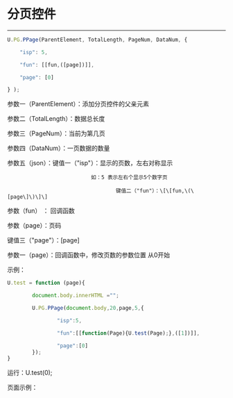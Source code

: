 # 分页控件

---

```js
U.PG.PPage(ParentElement, TotalLength, PageNum, DataNum, {

    "isp": 5, 

    "fun": [[fun,([page])]], 

    "page": [0]

} );
```

参数一（ParentElement）：添加分页控件的父亲元素

参数二（TotalLength）：数据总长度

参数三（PageNum）：当前为第几页

参数四（DataNum）：一页数据的数量

参数五（json）：键值一（"isp"）：显示的页数，左右对称显示

```
                           如：5 表示左右个显示5个数字页

                                   键值二（"fun"）：\[\[fun,\(\[page\]\)\]\]
```

参数（fun） ： 回调函数

参数（page）：页码

键值三（"page"）：\[page\]

参数一（page）：回调函数中，修改页数的参数位置 从0开始

示例：

```js
U.test = function (page){

        document.body.innerHTML ="";

        U.PG.PPage(document.body,20,page,5,{

                "isp":5,

                "fun":[[function(Page){U.test(Page);},([1])]],

                "page":[0]
        });
}
```

运行：U.test\(0\);

页面示例：

